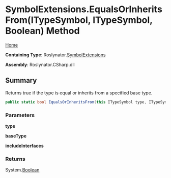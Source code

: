 # SymbolExtensions\.EqualsOrInheritsFrom\(ITypeSymbol, ITypeSymbol, Boolean\) Method

[Home](../../../README.md)

**Containing Type**: Roslynator\.[SymbolExtensions](../README.md)

**Assembly**: Roslynator\.CSharp\.dll

## Summary

Returns true if the type is equal or inherits from a specified base type\.

```csharp
public static bool EqualsOrInheritsFrom(this ITypeSymbol type, ITypeSymbol baseType, bool includeInterfaces = false)
```

### Parameters

**type**

**baseType**

**includeInterfaces**

### Returns

System\.[Boolean](https://docs.microsoft.com/en-us/dotnet/api/system.boolean)

